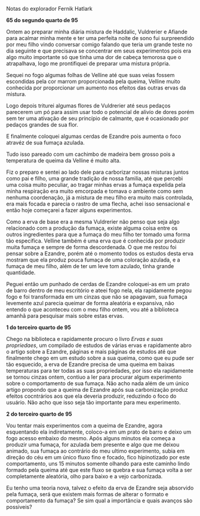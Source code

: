 Notas do explorador Fernik Hatlark


**65 do segundo quarto de 95**

Ontem ao preparar minha diária mistura de Haddalic, Vuldrerier e Afiande para acalmar minha mente e ter uma perfeita noite de sono fui surpreendido por meu filho vindo conversar comigo falando que teria um grande teste no dia seguinte e que precisava se concentrar em seus experimentos pois era algo muito importante só que tinha uma dor de cabeça temorosa que o atrapalhava, logo me prontifiquei de preparar uma mistura própria.

Sequei no fogo algumas folhas de Velline até que suas veias fossem escondidas pela cor marrom proporcionada pela queima, Velline muito conhecida por proporcionar um aumento nos efeitos das outras ervas da mistura.

Logo depois triturei algumas flores de Vuldrerier até seus pedaços parecerem um pó para assim usar todo o potencial de alivío de dores porém sem ter uma ativação de seu princípio de calmante, que é ocasionado por pedaços grandes de sua flor.

E finalmente coloquei algumas cerdas de Ezandre pois aumenta o foco atravéz de sua fumaça azulada.

Tudo isso pareado com um cachimbo de madeira bem grosso pois a temperatura de queima da Velline é muito alta.

Fiz o preparo e sentei ao lado dele para carborizar nossas misturas juntos como pai e filho, uma grande tradição de nossa familia, até que percebi uma coisa muito peculiar, ao tragar minhas ervas a fumaça expelida pela minha respiração era muito emcorpada e tomava o ambiente como sem nenhuma coordenação, já a mistura de meu filho era muito mais controlada, era mais focada e parecia o rastro de uma flecha, achei isso sensacional e então hoje começarei a fazer alguns experimentos.

Como a erva de base era a mesma Vuldrerier não penso que seja algo relacionado com a produção da fumaça, existe alguma coisa entre os outros ingredientes para que a fumaça do meu filho ter tomado uma forma tão especifica. Velline também é uma erva que é conhecida por produzir muita fumaça e sempre de forma descordenada. O que me restou foi pensar sobre a Ezandre, porém até o momento todos os estudos desta erva mostram que ela produz pouca fumaça de uma coloração azulada, e a fumaça de meu filho, além de ter um leve tom azulado, tinha grande quantidade.

Peguei então um punhado de cerdas de Ezandre coloquei-as em um prato de barro dentro de meu escritório e ateei fogo nela, ela rapidamente pegou fogo e foi transformada em um cinzas que não se apagavam, sua fumaça levemente azul parecia queimar de forma aleatória e expansiva, não entendo o que aconteceu com o meu filho ontem, vou até a biblioteca amanhã para pesquisar mais sobre estas ervas.



**1 do terceiro quarto de 95**

Chego na biblioteca e rapidamente procuro o livro *Ervas e suas propriedaes*, um compilado de estudos de várias ervas e rapidamente abro o artigo sobre a Ezandre, páginas e mais páginas de estudos até que finalmente chego em um estudo sobre a sua queima, como que eu pude ser tão esquecido, a erva de Ezandre precisa de uma queima em baixas temperaturas para ter todas as suas propriedades, por isso ela rapidamente se tornou cinzas ontem, contiuo a ler para procurar algum experimento sobre o comportamento de sua fumaça. Não acho nada além de um único artigo propondo que a queima de Ezandre após sua carbonização produz efeitos cocntrários aos que ela deveria produzir, reduzindo o foco do usuário. Não acho que isso seja tão importante para meu experimento.



**2 do terceiro quarto de 95**

Vou tentar mais experimentos com a queima de Ezandre, agora esquentando ela indiretamente, coloco-a em um prato de barro e deixo um fogo acesso embaixo do mesmo. Após alguns minutos ela começa a produzir uma fumaça, for azulada bem presente e algo que me deixou animado, sua fumaça ao contrário do meu ultimo experimento, subia em direção do céu em um único fluxo fino e focado, fico hipinotizado por este comportamento, uns 15 minutos somente olhando para este caminho lindo formado pela queima até que este fluxo se quebra e sua fumaça volta a ser completamente aleatória, olho para baixo e a vejo carbonizada.

Eu tenho uma teoria nova, talvez o efeito da erva de Ezandre seja absorvido pela fumaça, será que existem mais formas de alterar o formato e comportamento da fumaça? Se sim qual a importância e quais avanços são possiveis?